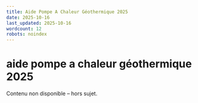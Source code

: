 ```yaml
---
title: Aide Pompe A Chaleur Géothermique 2025
date: 2025-10-16
last_updated: 2025-10-16
wordcount: 12
robots: noindex
---
```


# aide pompe a chaleur géothermique 2025

Contenu non disponible – hors sujet.